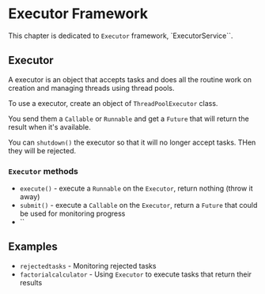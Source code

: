 # Executor Framework

This chapter is dedicated to `Executor` framework, `ExecutorService``.

## Executor

A executor is an object that accepts tasks and does all the routine work on creation and managing threads using thread pools.

To use a executor, create an object of `ThreadPoolExecutor` class.

You send them a `Callable` or `Runnable` and get a `Future` that will return the result when it's available.

You can `shutdown()` the executor so that it will no longer accept tasks. THen they will be rejected. 

### `Executor` methods

* `execute()` - execute a `Runnable` on the `Executor`, return nothing (throw it away)
* `submit()` - execute a `Callable` on the `Executor`, return a `Future` that could be used for monitoring progress
* ``

## Examples

* `rejectedtasks` - Monitoring rejected tasks
* `factorialcalculator` - Using `Executor` to execute tasks that return their results
